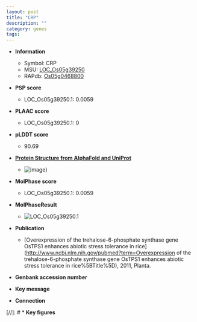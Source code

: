 ```yaml
---
layout: post
title: "CRP"
description: ""
category: genes
tags: 
---
```


* **Information**  
    + Symbol: CRP  
    + MSU: [LOC_Os05g39250](http://rice.plantbiology.msu.edu/cgi-bin/ORF_infopage.cgi?orf=LOC_Os05g39250)  
    + RAPdb: [Os05g0468800](http://rapdb.dna.affrc.go.jp/viewer/gbrowse_details/irgsp1?name=Os05g0468800)  

* **PSP score**  
    + LOC_Os05g39250.1: 0.0059 

* **PLAAC score**  
    + LOC_Os05g39250.1: 0 

* **pLDDT score**
    + 90.69

* **[Protein Structure from AlphaFold and UniProt](https://www.uniprot.org/uniprotkb/Q0DHF7/entry#structure)**
    + ![image](https://ricepsp.github.io/images/Q0/AF-Q0DHF7-F1.png))

* **MolPhase score**
    + LOC_Os05g39250.1: 0.0059

* **MolPhaseResult**
    + ![LOC_Os05g39250.1](https://ricepsp.github.io/pictures/LOC_Os05g/LOC_Os05g39250.1.png)

* **Publication**  
    + [Overexpression of the trehalose-6-phosphate synthase gene OsTPS1 enhances abiotic stress tolerance in rice](http://www.ncbi.nlm.nih.gov/pubmed?term=Overexpression of the trehalose-6-phosphate synthase gene OsTPS1 enhances abiotic stress tolerance in rice%5BTitle%5D), 2011, Planta.

* **Genbank accession number**  

* **Key message**  

* **Connection**  

[//]: # * **Key figures**  



